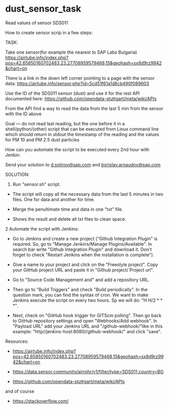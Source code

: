 # dust_sensor_task
Read values of sensor SDS011

How to create sensor scrip in a few steps:

TASK:

Take one sensor(for example the nearest to SAP Labs Bulgaria)
  https://airtube.info/index.php?pos=42.65850160702483,23.27708959579468,15&geohash=sx8d9rz9942&chart=on

There is a link in the down left corner pointing to a page with the sensor data:
  https://airtube.info/sensor.php?id=5cd51f61a1d8cb490f089603

Use the ID of the SDS011 sensor (dust) and use it for the rest API documented here:
  https://github.com/opendata-stuttgart/meta/wiki/APIs

From the API find a way to read the data from the last 5 min from the sensor with the ID above

Goal — do not read last reading, but the one before it in a shell/python/(other) 
script that can be executed from Linux command line which should return in 
stdout the timestamp of the reading and the values for PM 10 and PM 2.5
dust particles 

How can you automate the script to be executed every 2nd hour with Jenkin:

Send your solution to d.sotirov@sap.com and borislav.arnaudov@sap.com


SOLUTION:
 1. Run "sensor.sh" script.
   
   - The script will copy all the necessary data from the last 5 minutes in two files. One for data and another for time.

   - Merge the penultimate time and data in one "txt" file.

   - Shows the result and delete all txt files to clean space. 


 2 Automate the script with Jenkins: 

  - Go to Jenkins and create a new project ("Github Integration Plugin" is required. So, go to "Manage Jenkins/Manage Plugins/Available". In search bar write "Github Integration Plugin" and download it. Don't forget to check "Restart Jenkins when the installation is complete").

   - Give a name to your project and click on the "Freestyle project". Copy your GitHub project URL and paste it in "Github project/ Project url".

   - Go to "Source Code Management and" and add a repository URL. 

   - Then go to "Build Triggers" and check "Build periodically". In the question mark, you can find the syntax of cron. We want to make Jenkins execute the script on every two hours. Sp we will do: "H H/2 * * *".   
   
   - Next, check on "GitHub hook trigger for GITScm polling". Then go back to GitHub repository settings and open "Webhooks/Add webhook". In "Payload URL" add your Jenkins URL and "/github-webhook/"like in this example: "http//jenkins-host:8080//github-webhook/" and click "save". 



Resources: 

 - https://airtube.info/index.php?pos=42.65850160702483,23.27708959579468,15&geohash=sx8d9rz9942&chart=on

 - https://data.sensor.community/airrohr/v1/filter/type=SDS011,country=BG 

 - https://github.com/opendata-stuttgart/meta/wiki/APIs

 and of course

 - https://stackoverflow.com/
